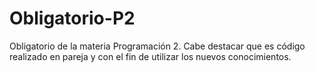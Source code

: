 # Obligatorio-P2
Obligatorio de la materia Programación 2. Cabe destacar que es código realizado en pareja y con el fin de utilizar los nuevos conocimientos.
